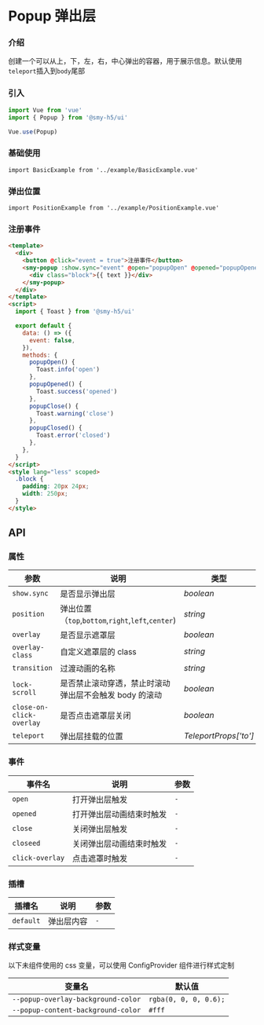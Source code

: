 # Popup 弹出层

### 介绍

创建一个可以从上，下，左，右，中心弹出的容器，用于展示信息。默认使用`teleport`插入到`body`尾部

### 引入

```js
import Vue from 'vue'
import { Popup } from '@smy-h5/ui'

Vue.use(Popup)
```

### 基础使用

```demo
import BasicExample from '../example/BasicExample.vue'
```

### 弹出位置

```demo
import PositionExample from '../example/PositionExample.vue'
```

### 注册事件

```html
<template>
  <div>
    <button @click="event = true">注册事件</button>
    <smy-popup :show.sync="event" @open="popupOpen" @opened="popupOpened" @close="popupClose" @closed="popupClosed">
      <div class="block">{{ text }}</div>
    </smy-popup>
  </div>
</template>
<script>
  import { Toast } from '@smy-h5/ui'

  export default {
    data: () => ({
      event: false,
    }),
    methods: {
      popupOpen() {
        Toast.info('open')
      },
      popupOpened() {
        Toast.success('opened')
      },
      popupClose() {
        Toast.warning('close')
      },
      popupClosed() {
        Toast.error('closed')
      },
    },
  }
</script>
<style lang="less" scoped>
  .block {
    padding: 20px 24px;
    width: 250px;
  }
</style>
```

## API

### 属性

| 参数                     | 说明                                                   | 类型                  | 默认值   |
| ------------------------ | ------------------------------------------------------ | --------------------- | -------- |
| `show.sync`              | 是否显示弹出层                                         | _boolean_             | `false`  |
| `position`               | 弹出位置（`top`,`bottom`,`right`,`left`,`center`)      | _string_              | `center` |
| `overlay`                | 是否显示遮罩层                                         | _boolean_             | `true`   |
| `overlay-class`          | 自定义遮罩层的 class                                   | _string_              | `-`      |
| `transition`             | 过渡动画的名称                                         | _string_              | `-`      |
| `lock-scroll`            | 是否禁止滚动穿透，禁止时滚动弹出层不会触发 body 的滚动 | _boolean_             | `true`   |
| `close-on-click-overlay` | 是否点击遮罩层关闭                                     | _boolean_             | `true`   |
| `teleport`               | 弹出层挂载的位置                                       | _TeleportProps['to']_ | `-`      |

### 事件

| 事件名          | 说明                     | 参数 |
| --------------- | ------------------------ | ---- |
| `open`          | 打开弹出层触发           | `-`  |
| `opened`        | 打开弹出层动画结束时触发 | `-`  |
| `close`         | 关闭弹出层触发           | `-`  |
| `closeed`       | 关闭弹出层动画结束时触发 | `-`  |
| `click-overlay` | 点击遮罩时触发           | `-`  |

### 插槽

| 插槽名    | 说明       | 参数 |
| --------- | ---------- | ---- |
| `default` | 弹出层内容 | `-`  |

### 样式变量

以下未组件使用的 css 变量，可以使用 ConfigProvider 组件进行样式定制

| 变量名                             | 默认值                |
| ---------------------------------- | --------------------- |
| `--popup-overlay-background-color` | `rgba(0, 0, 0, 0.6);` |
| `--popup-content-background-color` | `#fff`                |
